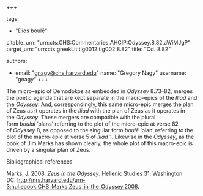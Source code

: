 +++

tags:
- "Dios boulē"

citable_urn: "urn:cts:CHS:Commentaries.AHCIP:Odyssey.8.82.aWiMJgP"
target_urn: "urn:cts:greekLit:tlg0012.tlg002:8.82"
title: "Od. 8.82"

authors:
- email: "gnagy@chs.harvard.edu"
  name: "Gregory Nagy"
  username: "gnagy"
+++

<p>The micro-epic of Demodokos as embedded in <em>Odyssey </em>8.73–82, merges the poetic agenda that are kept separate in the macro-epics of the <em>Iliad</em> and the <em>Odyssey</em>. And, correspondingly, this same micro-epic merges the plan of Zeus as it operates in the <em>Iliad</em> with the plan of Zeus as it operates in the <em>Odyssey</em>. These mergers are compatible with the plural form <em>boulai</em> ‘plans’ referring to the plot of the micro-epic at verse 82 of <em>Odyssey</em> 8, as opposed to the singular form <em>boulē</em> ‘plan’ referring to the plot of the macro-epic at verse 5 of <em>Iliad</em> 1. Likewise in the <em>Odyssey</em>, as the book of Jim Marks has shown clearly, the whole plot of this macro-epic is driven by a singular plan of Zeus.</p><p>Bibliographical references</p><p>Marks, J. 2008. <em>Zeus in the Odyssey</em>. Hellenic Studies 31. Washington DC. <a href="http://nrs.harvard.edu/urn-3:hul.ebook:CHS_Marks.Zeus_in_the_Odyssey.2008">http://nrs.harvard.edu/urn-3:hul.ebook:CHS_Marks.Zeus_in_the_Odyssey.2008</a>.</p>
